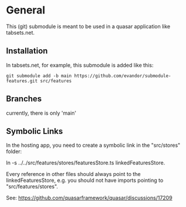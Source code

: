 # General

This (git) submodule is meant to be used in a quasar application like
tabsets.net.

## Installation

In tabsets.net, for example, this submodule is added like this:

```
git submodule add -b main https://github.com/evandor/submodule-features.git src/features
```

## Branches

currently, there is only 'main'

## Symbolic Links

In the hosting app, you need to create a symbolic link in the "src/stores" folder:

ln -s ../../src/features/stores/featuresStore.ts linkedFeaturesStore.

Every reference in other files should always point to the linkedFeaturesStore, e.g. you should not have imports
pointing to "src/features/stores".

See: https://github.com/quasarframework/quasar/discussions/17209
